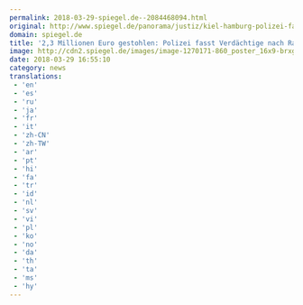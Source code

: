 ```yaml
---
permalink: 2018-03-29-spiegel.de--2084468094.html
original: http://www.spiegel.de/panorama/justiz/kiel-hamburg-polizei-fasst-verdaechtige-nach-millionenraub-aus-geldtransporter-a-1200603.html#ref=rss
domain: spiegel.de
title: '2,3 Millionen Euro gestohlen: Polizei fasst Verdächtige nach Raub aus Geldtransporter - SPIEGEL ONLINE - Panorama'
image: http://cdn2.spiegel.de/images/image-1270171-860_poster_16x9-brxg-1270171.jpg
date: 2018-03-29 16:55:10
category: news
translations: 
 - 'en'
 - 'es'
 - 'ru'
 - 'ja'
 - 'fr'
 - 'it'
 - 'zh-CN'
 - 'zh-TW'
 - 'ar'
 - 'pt'
 - 'hi'
 - 'fa'
 - 'tr'
 - 'id'
 - 'nl'
 - 'sv'
 - 'vi'
 - 'pl'
 - 'ko'
 - 'no'
 - 'da'
 - 'th'
 - 'ta'
 - 'ms'
 - 'hy'
---
```


